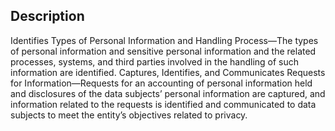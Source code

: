 ## Description

Identifies Types of Personal Information and Handling Process—The types of personal information and sensitive personal information and the related processes, systems, and third parties involved in the handling of such information are identified.
Captures, Identifies, and Communicates Requests for Information—Requests for an accounting of personal information held and disclosures of the data subjects’ personal information are captured, and information related to the requests is identified and communicated to data subjects to meet the entity’s objectives related to privacy.